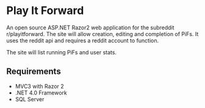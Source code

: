 Play It Forward
=============

An open source ASP.NET Razor2 web application for the subreddit r/playitforward. The site will allow creation, editing and completion of PiFs. It uses the reddit api and requires a reddit account to function.

The site will list running PiFs and user stats.

Requirements
----------------
* MVC3 with Razor 2
* .NET 4.0 Framework
* SQL Server